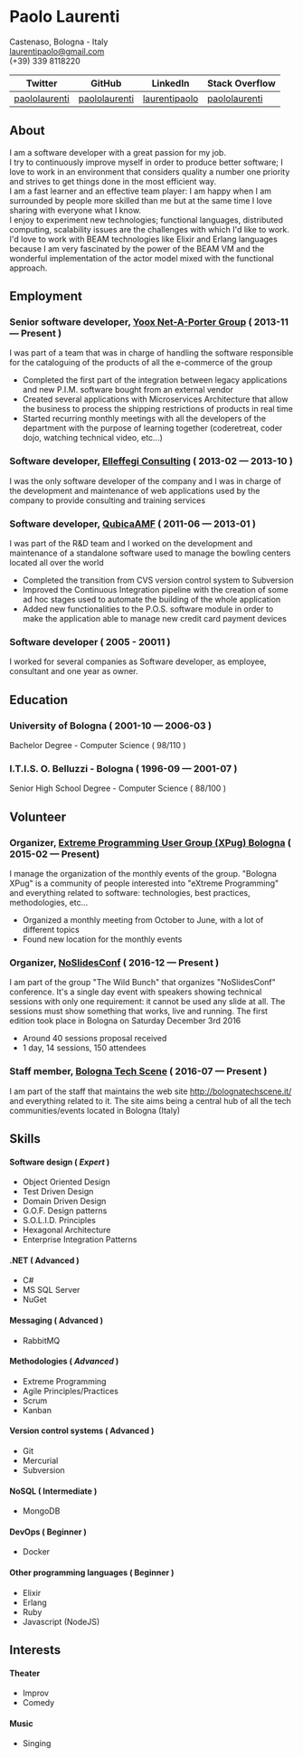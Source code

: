 # Paolo Laurenti

Castenaso, Bologna - Italy   
[laurentipaolo@gmail.com](laurentipaolo@gmail.com)    
(+39) 339 8118220    


Twitter | GitHub | LinkedIn | Stack Overflow |
------------ | ------------- | ------------ | ------------- |
[paololaurenti](https://twitter.com/paololaurenti) | [paololaurenti](https://github.com/PaoloLaurenti) | [laurentipaolo](https://it.linkedin.com/in/laurentipaolo) | [paololaurenti](http://stackoverflow.com/story/paololaurenti)

## About

I am a software developer with a great passion for my job.    
I try to continuously improve myself in order to produce better software; I love to work in an environment that considers quality a number one priority and strives to get things done in the most efficient way.   
I am a fast learner and an effective team player: I am happy when I am surrounded by people more skilled than me but at the same time I love sharing with everyone what I know.    
I enjoy to experiment new technologies; functional languages, distributed computing, scalability issues are the challenges with which I'd like to work.   
I'd love to work with BEAM technologies like Elixir and Erlang languages because I am very fascinated by the power of the BEAM VM and the wonderful implementation of the actor model mixed with the functional approach.

## Employment

### Senior software developer, [Yoox Net-A-Porter Group](http://www.ynap.com) ( 2013-11 — Present )

I was part of a team that was in charge of handling the software responsible for the cataloguing of the products of all the e-commerce of the group
- Completed the first part of the integration between legacy applications and new P.I.M. software bought from an external vendor
- Created several applications with Microservices Architecture that allow the business to process the shipping restrictions of products in real time
- Started recurring monthly meetings with all the developers of the department with the purpose of learning together (coderetreat, coder dojo, watching technical video, etc...)

### Software developer, [Elleffegi Consulting](http://www.elleffegiconsulting.com) ( 2013-02 — 2013-10 )

I was the only software developer of the company and I was in charge of the development and maintenance of web applications used by the company to provide consulting and training services

### Software developer, [QubicaAMF](https://www.qubicaamf.com/) ( 2011-06 — 2013-01 )

I was part of the R&D team and I worked on the development and maintenance of a standalone software used to manage the bowling centers located all over the world
- Completed the transition from CVS version control system to Subversion
- Improved the Continuous Integration pipeline with the creation of some ad hoc stages used to automate the building of the whole application
- Added new functionalities to the P.O.S. software module in order to make the application able to manage new credit card payment devices

### Software developer ( 2005 - 20011 )
I worked for several companies as Software developer, as employee, consultant and one year as owner.

## Education

### University of Bologna ( 2001-10 — 2006-03 )
Bachelor Degree - Computer Science ( 98/110 )

### I.T.I.S. O. Belluzzi - Bologna ( 1996-09 — 2001-07 )
Senior High School Degree - Computer Science ( 88/100 )

## Volunteer

### Organizer, [Extreme Programming User Group (XPug) Bologna](http://glokta.biodec.com/cgi-bin/mailman/listinfo/bologna-xpug) ( 2015-02 — Present)

I manage the organization of the monthly events of the group. "Bologna XPug" is a community of people interested into  "eXtreme Programming" and everything related to software: technologies, best practices, methodologies, etc...
- Organized a monthly meeting from October to June, with a lot of different topics
- Found new location for the monthly events

### Organizer, [NoSlidesConf](http://www.noslidesconf.net/) ( 2016-12 — Present )

I am part of the group "The Wild Bunch" that organizes "NoSlidesConf" conference. It's a single day event with speakers showing technical sessions with only one requirement: it cannot be used any slide at all. The sessions must show something that works, live and running. The first edition took place in Bologna on Saturday December 3rd 2016
- Around 40 sessions proposal received
- 1 day, 14 sessions, 150 attendees

### Staff member, [Bologna Tech Scene](http://bolognatechscene.it/) ( 2016-07 — Present )

I am part of the staff that maintains the web site http://bolognatechscene.it/ and everything related to it. The site aims being a central hub of all the tech communities/events located in Bologna (Italy)

## Skills


#### Software design ( *Expert* )
- Object Oriented Design
- Test Driven Design
- Domain Driven Design
- G.O.F. Design patterns
- S.O.L.I.D. Principles
- Hexagonal Architecture
- Enterprise Integration Patterns


#### .NET ( Advanced )
- C#
- MS SQL Server
- NuGet


#### Messaging ( Advanced )
- RabbitMQ


#### Methodologies ( *Advanced* )
- Extreme Programming
- Agile Principles/Practices
- Scrum
- Kanban


#### Version control systems ( Advanced )
- Git
- Mercurial
- Subversion


#### NoSQL ( Intermediate )
- MongoDB


#### DevOps ( Beginner )
- Docker

#### Other programming languages ( Beginner )
- Elixir
- Erlang
- Ruby
- Javascript (NodeJS)

## Interests

#### Theater
- Improv
- Comedy

#### Music
- Singing

